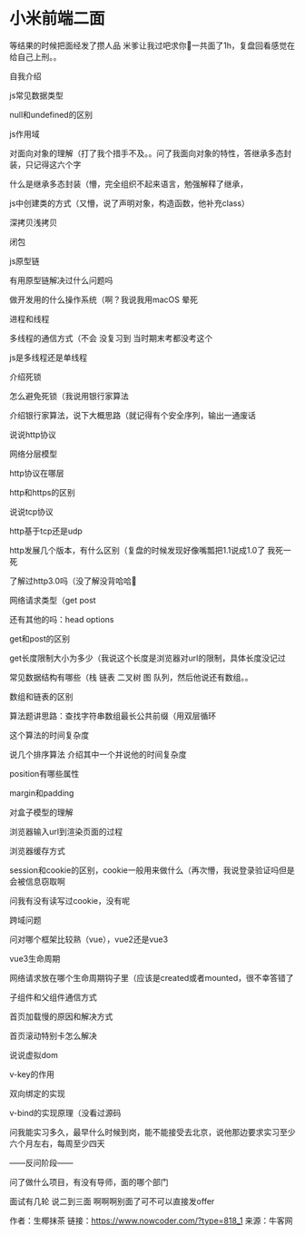 # 小米前端二面

等结果的时候把面经发了攒人品 米爹让我过吧求你🙏一共面了1h，复盘回看感觉在给自己上刑。。

自我介绍

js常见数据类型 

null和undefined的区别

js作用域

对面向对象的理解（打了我个措手不及。。问了我面向对象的特性，答继承多态封装，只记得这六个字

什么是继承多态封装（懵，完全组织不起来语言，勉强解释了继承，

js中创建类的方式（又懵，说了声明对象，构造函数，他补充class）

深拷贝浅拷贝

闭包

js原型链

有用原型链解决过什么问题吗

做开发用的什么操作系统（啊？我说我用macOS 晕死

进程和线程

多线程的通信方式（不会 没复习到 当时期末考都没考这个

js是多线程还是单线程

介绍死锁

怎么避免死锁（我说用银行家算法

介绍银行家算法，说下大概思路（就记得有个安全序列，输出一通废话

说说http协议

网络分层模型

http协议在哪层

http和https的区别

说说tcp协议

http基于tcp还是udp

http发展几个版本，有什么区别（复盘的时候发现好像嘴瓢把1.1说成1.0了 我死一死

了解过http3.0吗（没了解没背哈哈🥲

网络请求类型（get post 

还有其他的吗：head options

get和post的区别

get长度限制大小为多少（我说这个长度是浏览器对url的限制，具体长度没记过

常见数据结构有哪些（栈 链表 二叉树 图 队列，然后他说还有数组。。

数组和链表的区别

算法题讲思路：查找字符串数组最长公共前缀（用双层循环

这个算法的时间复杂度

说几个排序算法 介绍其中一个并说他的时间复杂度

position有哪些属性

margin和padding

对盒子模型的理解

浏览器输入url到渲染页面的过程

浏览器缓存方式

session和cookie的区别，cookie一般用来做什么（再次懵，我说登录验证吗但是会被信息窃取啊

问我有没有读写过cookie，没有呢

跨域问题

问对哪个框架比较熟（vue），vue2还是vue3

vue3生命周期

网络请求放在哪个生命周期钩子里（应该是created或者mounted，很不幸答错了

子组件和父组件通信方式

首页加载慢的原因和解决方式

首页滚动特别卡怎么解决

说说虚拟dom

v-key的作用

双向绑定的实现

v-bind的实现原理（没看过源码

问我能实习多久，最早什么时候到岗，能不能接受去北京，说他那边要求实习至少六个月左右，每周至少四天

——反问阶段——

问了做什么项目，有没有导师，面的哪个部门

面试有几轮 说二到三面 啊啊啊别面了可不可以直接发offer



作者：生椰抹茶
链接：https://www.nowcoder.com/?type=818_1
来源：牛客网